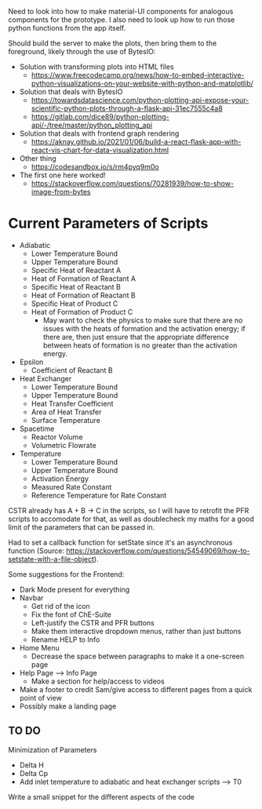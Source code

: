 Need to look into how to make material-UI components for analogous components for the prototype. I also need to look up how to run those python functions from the app itself.

Should build the server to make the plots, then bring them to the foreground, likely through the use of BytesIO:

- Solution with transforming plots into HTML files
  - https://www.freecodecamp.org/news/how-to-embed-interactive-python-visualizations-on-your-website-with-python-and-matplotlib/
- Solution that deals with BytesIO
  - https://towardsdatascience.com/python-plotting-api-expose-your-scientific-python-plots-through-a-flask-api-31ec7555c4a8
  - https://gitlab.com/dice89/python-plotting-api/-/tree/master/python_plotting_api
- Solution that deals with frontend graph rendering
  - https://aknay.github.io/2021/01/06/build-a-react-flask-app-with-react-vis-chart-for-data-visualization.html
- Other thing
  - https://codesandbox.io/s/rm4pyq9m0o
- The first one here worked!
  - https://stackoverflow.com/questions/70281939/how-to-show-image-from-bytes

# Current Parameters of Scripts

- Adiabatic
  - Lower Temperature Bound
  - Upper Temperature Bound
  - Specific Heat of Reactant A
  - Heat of Formation of Reactant A
  - Specific Heat of Reactant B
  - Heat of Formation of Reactant B
  - Specific Heat of Product C
  - Heat of Formation of Product C
    - May want to check the physics to make sure that there are no issues with the heats of formation and the activation energy; if there are, then just ensure that the appropriate difference between heats of formation is no greater than the activation energy.
- Epsilon
  - Coefficient of Reactant B
- Heat Exchanger
  - Lower Temperature Bound
  - Upper Temperature Bound
  - Heat Transfer Coefficient
  - Area of Heat Transfer
  - Surface Temperature
- Spacetime
  - Reactor Volume
  - Volumetric Flowrate
- Temperature
  - Lower Temperature Bound
  - Upper Temperature Bound
  - Activation Energy
  - Measured Rate Constant
  - Reference Temperature for Rate Constant

CSTR already has A + B -> C in the scripts, so I will have to retrofit the PFR scripts to accomodate for that, as well as doublecheck my maths for a good limit of the parameters that can be passed in.

Had to set a callback function for setState since it's an asynchronous function (Source: https://stackoverflow.com/questions/54549069/how-to-setstate-with-a-file-object).

Some suggestions for the Frontend:

- Dark Mode present for everything
- Navbar
  - Get rid of the icon
  - Fix the font of ChE-Suite
  - Left-justify the CSTR and PFR buttons
  - Make them interactive dropdown menus, rather than just buttons
  - Rename HELP to Info
- Home Menu
  - Decrease the space between paragraphs to make it a one-screen page
- Help Page --> Info Page
  - Make a section for help/access to videos
- Make a footer to credit Sam/give access to different pages from a quick point of view
- Possibly make a landing page

## TO DO

Minimization of Parameters

- Delta H
- Delta Cp
- Add inlet temperature to adiabatic and heat exchanger scripts --> T0

Write a small snippet for the different aspects of the code
